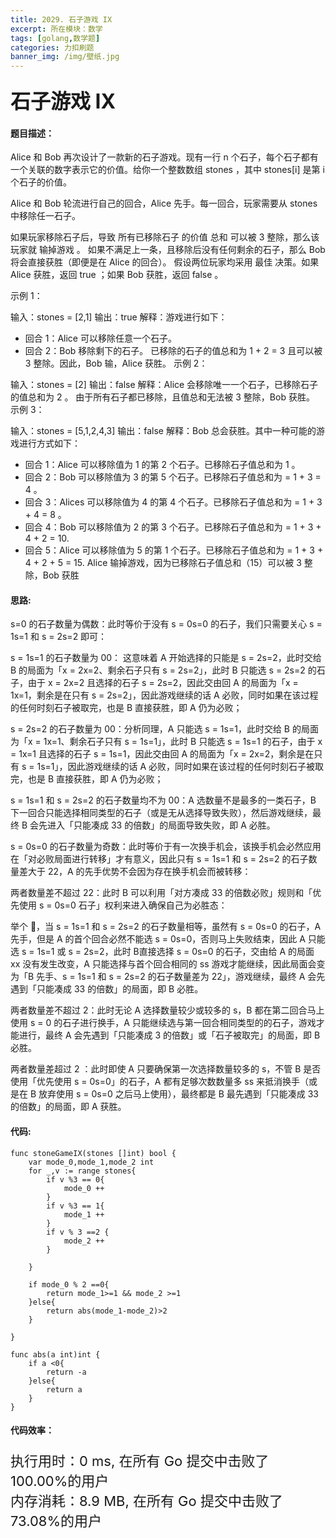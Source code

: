 ```yaml
---
title: 2029. 石子游戏 IX
excerpt: 所在模块：数学
tags: [golang,数学题]
categories: 力扣刷题
banner_img: /img/壁纸.jpg
---
```


### <font size=6px>石子游戏 IX</font>

#### 题目描述：

Alice 和 Bob 再次设计了一款新的石子游戏。现有一行 n 个石子，每个石子都有一个关联的数字表示它的价值。给你一个整数数组 stones ，其中 stones[i] 是第 i 个石子的价值。

Alice 和 Bob 轮流进行自己的回合，Alice 先手。每一回合，玩家需要从 stones 中移除任一石子。

如果玩家移除石子后，导致 所有已移除石子 的价值 总和 可以被 3 整除，那么该玩家就 输掉游戏 。
如果不满足上一条，且移除后没有任何剩余的石子，那么 Bob 将会直接获胜（即便是在 Alice 的回合）。
假设两位玩家均采用 最佳 决策。如果 Alice 获胜，返回 true ；如果 Bob 获胜，返回 false 。

 

示例 1：

输入：stones = [2,1]
输出：true
解释：游戏进行如下：
- 回合 1：Alice 可以移除任意一个石子。
- 回合 2：Bob 移除剩下的石子。 
已移除的石子的值总和为 1 + 2 = 3 且可以被 3 整除。因此，Bob 输，Alice 获胜。
示例 2：

输入：stones = [2]
输出：false
解释：Alice 会移除唯一一个石子，已移除石子的值总和为 2 。 
由于所有石子都已移除，且值总和无法被 3 整除，Bob 获胜。
示例 3：

输入：stones = [5,1,2,4,3]
输出：false
解释：Bob 总会获胜。其中一种可能的游戏进行方式如下：
- 回合 1：Alice 可以移除值为 1 的第 2 个石子。已移除石子值总和为 1 。
- 回合 2：Bob 可以移除值为 3 的第 5 个石子。已移除石子值总和为 = 1 + 3 = 4 。
- 回合 3：Alices 可以移除值为 4 的第 4 个石子。已移除石子值总和为 = 1 + 3 + 4 = 8 。
- 回合 4：Bob 可以移除值为 2 的第 3 个石子。已移除石子值总和为 = 1 + 3 + 4 + 2 = 10.
- 回合 5：Alice 可以移除值为 5 的第 1 个石子。已移除石子值总和为 = 1 + 3 + 4 + 2 + 5 = 15.
Alice 输掉游戏，因为已移除石子值总和（15）可以被 3 整除，Bob 获胜

#### 思路:

s=0 的石子数量为偶数：此时等价于没有 s = 0s=0 的石子，我们只需要关心 s = 1s=1 和 s = 2s=2 即可：

s = 1s=1 的石子数量为 00： 这意味着 A 开始选择的只能是 s = 2s=2，此时交给 B 的局面为「x = 2x=2、剩余石子只有 s = 2s=2」，此时 B 只能选 s = 2s=2 的石子，由于 x = 2x=2 且选择的石子 s = 2s=2，因此交由回 A 的局面为「x = 1x=1，剩余是在只有 s = 2s=2」，因此游戏继续的话 A 必败，同时如果在该过程的任何时刻石子被取完，也是 B 直接获胜，即 A 仍为必败；

s = 2s=2 的石子数量为 00：分析同理，A 只能选 s = 1s=1，此时交给 B 的局面为「x = 1x=1、剩余石子只有 s = 1s=1」，此时 B 只能选 s = 1s=1 的石子，由于 x = 1x=1 且选择的石子 s = 1s=1，因此交由回 A 的局面为「x = 2x=2，剩余是在只有 s = 1s=1」，因此游戏继续的话 A 必败，同时如果在该过程的任何时刻石子被取完，也是 B 直接获胜，即 A 仍为必败；

s = 1s=1 和 s = 2s=2 的石子数量均不为 00：A 选数量不是最多的一类石子，B 下一回合只能选择相同类型的石子（或是无从选择导致失败），然后游戏继续，最终 B 会先进入「只能凑成 33 的倍数」的局面导致失败，即 A 必胜。

s = 0s=0 的石子数量为奇数：此时等价于有一次换手机会，该换手机会必然应用在「对必败局面进行转移」才有意义，因此只有 s = 1s=1 和 s = 2s=2 的石子数量差大于 22，A 的先手优势不会因为存在换手机会而被转移：

两者数量差不超过 22：此时 B 可以利用「对方凑成 33 的倍数必败」规则和「优先使用 s = 0s=0 石子」权利来进入确保自己为必胜态：

举个 🌰，当 s = 1s=1 和 s = 2s=2 的石子数量相等，虽然有 s = 0s=0 的石子，A 先手，但是 A 的首个回合必然不能选 s = 0s=0，否则马上失败结束，因此 A 只能选 s = 1s=1 或 s = 2s=2，此时 B直接选择 s = 0s=0 的石子，交由给 A 的局面 xx 没有发生改变，A 只能选择与首个回合相同的 ss 游戏才能继续，因此局面会变为「B 先手、s = 1s=1 和 s = 2s=2 的石子数量差为 22」，游戏继续，最终 A 会先遇到「只能凑成 33 的倍数」的局面，即 B 必胜。

两者数量差不超过 2：此时无论 A 选择数量较少或较多的 s，B 都在第二回合马上使用 s = 0 的石子进行换手，A 只能继续选与第一回合相同类型的的石子，游戏才能进行，最终 A 会先遇到「只能凑成 3 的倍数」或「石子被取完」的局面，即 B 必胜。

两者数量差超过 2 ：此时即使 A 只要确保第一次选择数量较多的 s，不管 B 是否使用「优先使用 s = 0s=0」的石子，A 都有足够次数数量多 ss 来抵消换手（或是在 B 放弃使用 s = 0s=0 之后马上使用），最终都是 B 最先遇到「只能凑成 33 的倍数」的局面，即 A 获胜。

#### 代码:

```golang
func stoneGameIX(stones []int) bool {
    var mode_0,mode_1,mode_2 int
    for _,v := range stones{
        if v %3 == 0{
            mode_0 ++
        }
        if v %3 == 1{
            mode_1 ++
        }
        if v % 3 ==2 {
            mode_2 ++
        }

    }

    if mode_0 % 2 ==0{
        return mode_1>=1 && mode_2 >=1
    }else{
        return abs(mode_1-mode_2)>2
    }
    
}

func abs(a int)int {
    if a <0{
        return -a
    }else{
        return a
    }
}
```

#### 代码效率：

<p class="note note-primary"; style="font-size:22px">
   执行用时：0 ms, 在所有 Go 提交中击败了100.00%的用户<br>
   内存消耗：8.9 MB, 在所有 Go 提交中击败了73.08%的用户
</p>

